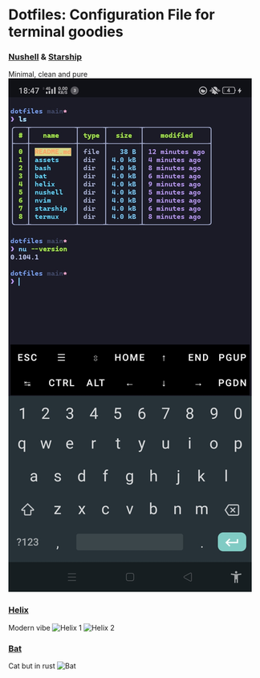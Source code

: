 # Dotfiles: Configuration File for terminal goodies

### [Nushell](https://nushell.sh) & [Starship](https://starship.rs)
Minimal, clean and pure
![Nushell & Starship](./assets/img/nushell_starship.jpg)

### [Helix](https://helix-editor.com)
Modern vibe
![Helix 1](./dotfiles/assets/img/helix1.jpg)
![Helix 2](./dotfiles/assets/img/helix2.jpg)

### [Bat](https://github.com/sharkdp/bat)
Cat but in rust
![Bat](./dotfiles/assets/img/bat.jpg)
